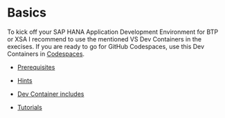 # Basics

 To kick off your SAP HANA Application Development Environment for BTP or XSA I recommend to use the mentioned VS Dev Containers in the execises. If you are ready to go for GitHub Codespaces, use this Dev Containers in [Codespaces](https://github.com/features/codespaces).

- [Prerequisites](https://github.com/draschke/vsc-sap-hana-mta-dev-env-node14x#prerequisites)

- [Hints](https://github.com/draschke/vsc-sap-hana-mta-dev-env-node14x#hints)

- [Dev Container includes](https://github.com/draschke/vsc-sap-hana-mta-dev-env-node14x#this-vs-dev-container-includes)

- [Tutorials](https://github.com/draschke/vsc-sap-hana-mta-dev-env-node14x#tutorials)